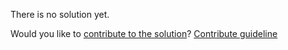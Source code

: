
There is no solution yet.

Would you like to [contribute to the solution](https://github.com/BFEdev/BFE.dev-solutions/blob/main/question/how-to-detect-crash-of-a-web-page_en.md)? [Contribute guideline](https://github.com/BFEdev/BFE.dev-solutions#how-to-contribute)
